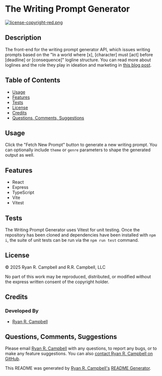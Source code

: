 # The Writing Prompt Generator

[![license-copyright-red.png](https://img.shields.io/badge/%C2%A9%202025-Ryan%20R.%20Campbell%20and%20R.R.%20Campbell,%20LLC-red)](#License)

## Description
The front-end for the writing prompt generator API, which issues writing prompts based on the "In a world where [x], [character] must [act] before [deadline] or [consequence]" logline structure. You can read more about loglines and the role they play in ideation and marketing in [this blog post](https://www.r-on-everything.com/p/the-logline-your-novel-in-50-words-or-fewer).

## Table of Contents
- [Usage](#usage)
- [Features](#features)
- [Tests](#tests)
- [License](#license)
- [Credits](#credits)
- [Questions, Comments, Suggestions](#questions-comments-suggestions)

## Usage
Click the "Fetch New Prompt" button to generate a new writing prompt. You can optionally include `theme` or `genre` parameters to shape the generated output as well.

## Features
 - React
 - Express
 - TypeScript
 - Vite
 - Vitest


## Tests
The Writing Prompt Generator uses Vitest for unit testing. Once the repository has been cloned and dependencies have been installed with `npm i`, the suite of unit tests can be run via the `npm run test` command.

## License
© 2025 Ryan R. Campbell and R.R. Campbell, LLC

No part of this work may be reproduced, distributed, or modified without the express written consent of the copyright holder.

## Credits
### Developed By
- [Ryan R. Campbell](https://www.github.com/rrcampbell-exe/)

## Questions, Comments, Suggestions
Please email [Ryan R. Campbell](mailto:campbell.ryan.r@gmail.com) with any questions, to report any bugs, or to make any feature suggestions. You can also [contact Ryan R. Campbell on GitHub](https://www.github.com/rrcampbell-exe/).

This README was generated by [Ryan R. Campbell's](https://www.github.com/rrcampbell-exe/) [README Generator](https://github.com/rrcampbell-exe/readme-generator).